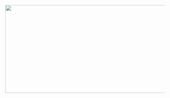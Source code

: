 <p align="center"> 
  <img width="800" height="280" src="https://card.yuy1n.io/card/76561198267381956/dark,en,badge,group,badges,games,screenshots">
</p>
